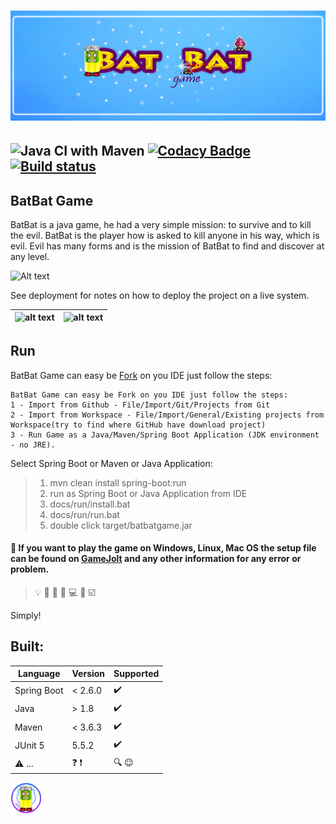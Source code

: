 [![Bat Bat Game](https://github.com/tonikolaba/download/blob/master/info/headerOK.png)](https://github.com/tonikolaba/download/blob/master/info/headerOK.png)
===================

![Java CI with Maven](https://github.com/tonikolaba/BatBat-Game/workflows/Java%20CI%20with%20Maven/badge.svg?branch=master)
[![Codacy Badge](https://app.codacy.com/project/badge/Grade/629a20e6443d40018cf4a511eecc981f)](https://www.codacy.com/gh/tonikolaba/BatBat-Game/dashboard?utm_source=github.com&amp;utm_medium=referral&amp;utm_content=tonikolaba/BatBat-Game&amp;utm_campaign=Badge_Grade)
[![Build status](https://ci.appveyor.com/api/projects/status/ymeg6gqistui6ttc?svg=true)](https://ci.appveyor.com/project/tonikolaba/batbat-game)
----------


## BatBat Game

BatBat is a java game, he had a very simple mission: to survive and to kill the evil. BatBat is the player how is asked to kill anyone in his way, which is evil. Evil has many forms and is the mission of BatBat to find and discover at any level.

![Alt text](https://github.com/tonikolaba/BatBat-Game/blob/master/about/bg-update.gif)

See deployment for notes on how to deploy the project on a live system.

![alt text](https://github.com/tonikolaba/BatBat-Game/blob/master/about/1.gif) | ![alt text](https://github.com/tonikolaba/BatBat-Game/blob/master/about/6.gif)
------------ | -------------

## Run

BatBat Game can easy be [Fork](https://github.com/artofsoul/BatBat-Game#fork-destination-box) on you IDE just follow the steps:

```
BatBat Game can easy be Fork on you IDE just follow the steps:
1 - Import from Github - File/Import/Git/Projects from Git
2 - Import from Workspace - File/Import/General/Existing projects from Workspace(try to find where GitHub have download project)
3 - Run Game as a Java/Maven/Spring Boot Application (JDK environment - no JRE).

```
Select Spring Boot or Maven or Java Application:

> 1. mvn clean install spring-boot:run
> 2. run as Spring Boot or Java Application from IDE
> 3. docs/run/install.bat
> 4. docs/run/run.bat
> 5. double click target/batbatgame.jar

#### :bookmark_tabs: **If you want to play the game on Windows, Linux, Mac OS the setup file can be found on [GameJolt](http://gamejolt.com/games/BatBat-Game/264212) and any other information for any error or problem.** 

> :bulb: :sparkler: :pencil: :book: :computer: :battery: :ballot_box_with_check:

Simply!
 
## Built:

| Language| Version | Supported  | 
| ------ | ------  | ------ 
| Spring Boot | < 2.6.0 | :heavy_check_mark: 
| Java |  > 1.8 | :heavy_check_mark: 
| Maven | < 3.6.3 | :heavy_check_mark: 
| JUnit 5 |  5.5.2 | :heavy_check_mark: 
| :warning: ... | :question: :exclamation: | :mag: :wink: |

[![Bar](https://github.com/tonikolaba/download/blob/master/info/BeBatBat.png)](https://github.com/BarMinz)
